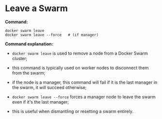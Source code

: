 # Leave a Swarm

**Command:**

```commandline
docker swarm leave
docker swarm leave --force   # (if manager)
```

**Command explanation:**

* `docker swarm leave` is used to remove a node from a Docker Swarm cluster;
* this command is typically used on worker nodes to disconnect them from the swarm;
* if the node is a manager, this command will fail if it is the last manager in the swarm, it will succeed otherwise;


* `docker swarm leave --force` forces a manager node to leave the swarm even if it's the last manager;
* this is useful when dismantling or resetting a swarm entirely.
